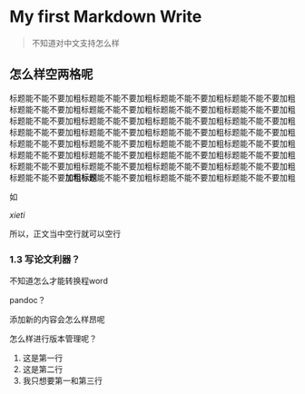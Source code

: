 # My first Markdown Write

> 不知道对中文支持怎么样


## 怎么样空两格呢

标题能不能不要加粗标题能不能不要加粗标题能不能不要加粗标题能不能不要加粗标题能不能不要加粗标题能不能不要加粗标题能不能不要加粗标题能不能不要加粗标题能不能不要加粗标题能不能不要加粗标题能不能不要加粗标题能不能不要加粗标题能不能不要加粗标题能不能不要加粗标题能不能不要加粗标题能不能不要加粗标题能不能不要加粗标题能不能不要加粗标题能不能不要加粗标题能不能不要加粗标题能不能不要加粗标题能不能不要加粗标题能不能不要加粗标题能不能不要加粗标题能不能不要加粗标题能不能不要加粗标题能不能不要加粗标题能不能不要加粗标题能不能不要**加粗标题**能不能不要加粗标题能不能不要加粗标题能不能不要加粗

如

*xieti*

所以，正文当中空行就可以空行

### 1.3 写论文利器？

不知道怎么才能转换程word

pandoc？


添加新的内容会怎么样昂呢

怎么样进行版本管理呢？

1. 这是第一行
2. 这是第二行
3. 我只想要第一和第三行 